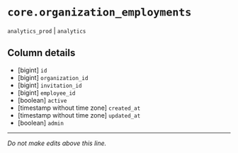 # `core.organization_employments`
`analytics_prod` | `analytics`

## Column details
* [bigint]    `id`
* [bigint]    `organization_id`
* [bigint]    `invitation_id`
* [bigint]    `employee_id`
* [boolean]   `active`
* [timestamp without time zone] `created_at`
* [timestamp without time zone] `updated_at`
* [boolean]   `admin`

-------------------------------------------------------------------------------
*Do not make edits above this line.*
